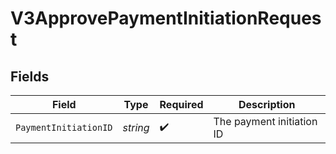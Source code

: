 # V3ApprovePaymentInitiationRequest


## Fields

| Field                     | Type                      | Required                  | Description               |
| ------------------------- | ------------------------- | ------------------------- | ------------------------- |
| `PaymentInitiationID`     | *string*                  | :heavy_check_mark:        | The payment initiation ID |